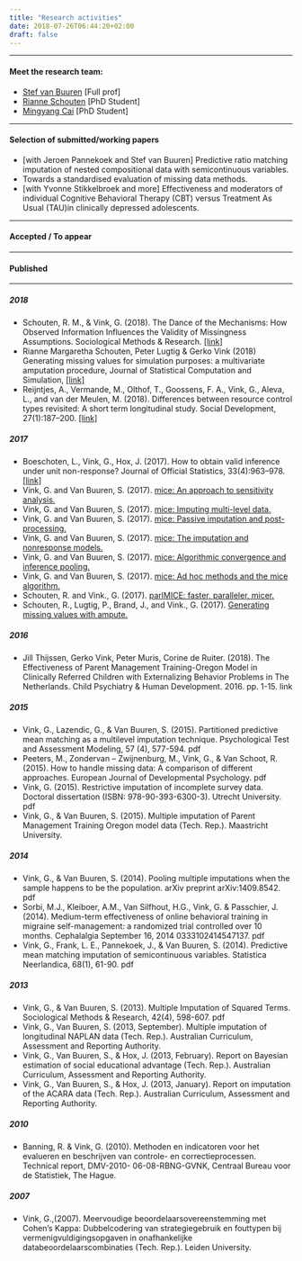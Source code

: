 ```yaml
---
title: "Research activities"
date: 2018-07-26T06:44:20+02:00
draft: false
---
```


---

#### Meet the research team:
- [Stef van Buuren](stefvanbuuren.nl) [Full prof]
- [Rianne Schouten](https://rianneschouten.github.io) [PhD Student]
- [Mingyang Cai](https://www.uu.nl/staff/mcai) [PhD Student]

---

#### Selection of submitted/working papers
- [with Jeroen Pannekoek and Stef van Buuren] Predictive ratio matching imputation of nested compositional data with semicontinuous variables.
- Towards a standardised evaluation of missing data methods.
- [with Yvonne Stikkelbroek and more] Effectiveness and moderators of  individual Cognitive Behavioral Therapy (CBT) versus Treatment As Usual (TAU)in clinically depressed adolescents.

---

#### Accepted / To appear


---

#### Published

---

##### 2018
- Schouten, R. M., & Vink, G. (2018). The Dance of the Mechanisms: How Observed Information Influences the Validity of Missingness Assumptions. Sociological Methods & Research. [[link]](https://doi.org/10.1177/0049124118799376)
- Rianne Margaretha Schouten, Peter Lugtig & Gerko Vink (2018) Generating missing values for simulation purposes: a multivariate amputation procedure, Journal of Statistical Computation and Simulation, [[link]](https://doi.org/10.1080/00949655.2018.1491577)
- Reijntjes, A., Vermande, M., Olthof, T., Goossens, F. A., Vink, G., Aleva, L., and van der Meulen, M. (2018). Differences between resource control types revisited: A short term longitudinal study. Social Development, 27(1):187–200. [[link]](http://onlinelibrary.wiley.com/doi/10.1111/sode.12257/full)

##### 2017
- Boeschoten, L., Vink, G., Hox, J. (2017). How to obtain valid inference under unit non-response? Journal of Official Statistics, 33(4):963–978. [[link]](https://www.degruyter.com/downloadpdf/j/jos.2017.33.issue-4/jos-2017-0045/jos-2017-0045.pdf)
- Vink, G. and Van Buuren, S. (2017). [mice: An approach to sensitivity analysis.](https://gerkovink.github.io/miceVignettes/Sensitivity_analysis/Sensitivity_analysis.html)
- Vink, G. and Van Buuren, S. (2017). [mice: Imputing multi-level data.](https://gerkovink.github.io/miceVignettes/Multi_level/Multi_level_data.html)
- Vink, G. and Van Buuren, S. (2017). [mice: Passive imputation and post- processing.](https://gerkovink.github.io/miceVignettes/Passive_Post_processing/Passive_imputation_post_processing.html)
- Vink, G. and Van Buuren, S. (2017). [mice: The imputation and nonresponse models.](https://gerkovink.github.io/miceVignettes/Missingness_inspection/Missingness_inspection.html)
- Vink, G. and Van Buuren, S. (2017). [mice: Algorithmic convergence and inference pooling.](https://gerkovink.github.io/miceVignettes/Convergence_pooling/Convergence_and_pooling.html)
- Vink, G. and Van Buuren, S. (2017). [mice: Ad hoc methods and the mice algorithm.](https://gerkovink.github.io/miceVignettes/Ad_hoc_and_mice/Ad_hoc_methods.html)
- Schouten, R. and Vink., G. (2017). [parlMICE: faster, paralleler, micer.](https://gerkovink.github.io/parlMICE/Vignette_parlMICE.html)
- Schouten, R., Lugtig, P., Brand, J., and Vink., G. (2017). [Generating missing values with ampute.](https://github.com/RianneSchouten/mice/tree/master/vignettes.)

##### 2016
- Jill Thijssen, Gerko Vink, Peter Muris, Corine de Ruiter. (2018). The Effectiveness of Parent Management Training-Oregon Model in Clinically Referred Children with Externalizing Behavior Problems in The Netherlands. Child Psychiatry & Human Development. 2016. pp. 1-15. link

##### 2015
- Vink, G., Lazendic, G., & Van Buuren, S. (2015). Partitioned predictive mean matching as a multilevel imputation technique. Psychological Test and Assessment Modeling, 57 (4), 577-594. pdf
- Peeters, M., Zondervan – Zwijnenburg, M., Vink, G., & Van Schoot, R. (2015). How to handle missing data: A comparison of different approaches. European Journal of Developmental Psychology. pdf
- Vink, G. (2015). Restrictive imputation of incomplete survey data. Doctoral dissertation (ISBN: 978-90-393-6300-3). Utrecht University. pdf
- Vink, G., & Van Buuren, S. (2015). Multiple imputation of Parent Management Training Oregon model data (Tech. Rep.). Maastricht University.

##### 2014
- Vink, G., & Van Buuren, S. (2014). Pooling multiple imputations when the sample happens to be the population. arXiv preprint arXiv:1409.8542. pdf
- Sorbi, M.J., Kleiboer, A.M., Van Silfhout, H.G., Vink, G. & Passchier, J. (2014). Medium-term effectiveness of online behavioral training in migraine self-management: a randomized trial controlled over 10 months. Cephalalgia September 16, 2014 0333102414547137. pdf
- Vink, G., Frank, L. E., Pannekoek, J., & Van Buuren, S. (2014). Predictive mean matching imputation of semicontinuous variables. Statistica Neerlandica, 68(1), 61-90. pdf

##### 2013
- Vink, G., & Van Buuren, S. (2013). Multiple Imputation of Squared Terms. Sociological Methods & Research, 42(4), 598-607. pdf
- Vink, G., Van Buuren, S. (2013, September). Multiple imputation of longitudinal NAPLAN data (Tech. Rep.). Australian Curriculum, Assessment and Reporting Authority.
- Vink, G., Van Buuren, S., & Hox, J. (2013, February). Report on Bayesian estimation of social educational advantage (Tech. Rep.). Australian Curriculum, Assessment and Reporting Authority.
- Vink, G., Van Buuren, S., & Hox, J. (2013, January). Report on imputation of the ACARA data (Tech. Rep.). Australian Curriculum, Assessment and Reporting Authority.

##### 2010
- Banning, R. & Vink, G. (2010). Methoden en indicatoren voor het evalueren en beschrijven van controle- en correctieprocessen. Technical report, DMV-2010- 06-08-RBNG-GVNK, Centraal Bureau voor de Statistiek, The Hague.

##### 2007
- Vink, G.,(2007). Meervoudige beoordelaarsovereenstemming met Cohen’s Kappa: Dubbelcodering van strategiegebruik en fouttypen bij vermenigvuldigingsopgaven in onafhankelijke databeoordelaarscombinaties (Tech. Rep.). Leiden University.
